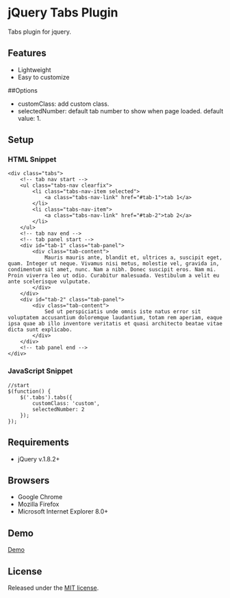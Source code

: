 # jQuery Tabs Plugin
Tabs plugin for jquery.

## Features
- Lightweight
- Easy to customize

##Options
- customClass: add custom class.
- selectedNumber: default tab number to show when page loaded. default value: 1.

## Setup
### HTML Snippet

	<div class="tabs">
		<!-- tab nav start -->
	    <ul class="tabs-nav clearfix">
	        <li class="tabs-nav-item selected">
	            <a class="tabs-nav-link" href="#tab-1">tab 1</a>
	        </li>
	        <li class="tabs-nav-item">
	            <a class="tabs-nav-link" href="#tab-2">tab 2</a>
	        </li>
	    </ul>
		<!-- tab nav end -->
		<!-- tab panel start -->
	    <div id="tab-1" class="tab-panel">
	        <div class="tab-content">
	            Mauris mauris ante, blandit et, ultrices a, suscipit eget, quam. Integer ut neque. Vivamus nisi metus, molestie vel, gravida in, condimentum sit amet, nunc. Nam a nibh. Donec suscipit eros. Nam mi. Proin viverra leo ut odio. Curabitur malesuada. Vestibulum a velit eu ante scelerisque vulputate.        
	        </div>
	    </div>
	    <div id="tab-2" class="tab-panel">
	        <div class="tab-content">
	            Sed ut perspiciatis unde omnis iste natus error sit voluptatem accusantium doloremque laudantium, totam rem aperiam, eaque ipsa quae ab illo inventore veritatis et quasi architecto beatae vitae dicta sunt explicabo.
	        </div>
	    </div>
		<!-- tab panel end -->
	</div>

### JavaScript Snippet

	//start
	$(function() {
	    $('.tabs').tabs({
	        customClass: 'custom',
	        selectedNumber: 2
	    });
	});

## Requirements
- jQuery v.1.8.2+  

## Browsers
- Google Chrome
- Mozilla Firefox
- Microsoft Internet Explorer 8.0+

## Demo
[Demo](#)

## License
Released under the [MIT license](http://opensource.org/licenses/MIT).